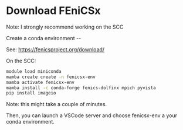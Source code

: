 # Download FEniCSx

Note: I strongly recommend working on the SCC

Create a conda environment -- 

See: https://fenicsproject.org/download/

On the SCC:

```bash
module load miniconda
mamba create create -n fenicsx-env
mamba activate fenicsx-env
mamba install -c conda-forge fenics-dolfinx mpich pyvista
pip install imageio
```

Note: this might take a couple of minutes. 

Then, you can launch a VSCode server and choose fenicsx-env a your conda environment.
